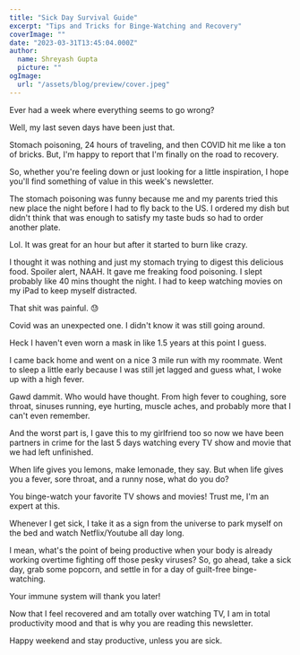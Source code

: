 ```yaml
---
title: "Sick Day Survival Guide"
excerpt: "Tips and Tricks for Binge-Watching and Recovery"
coverImage: ""
date: "2023-03-31T13:45:04.000Z"
author:
  name: Shreyash Gupta
  picture: ""
ogImage:
  url: "/assets/blog/preview/cover.jpeg"
---
```


Ever had a week where everything seems to go wrong?

Well, my last seven days have been just that.

Stomach poisoning, 24 hours of traveling, and then COVID hit me like a ton of bricks. But, I'm happy to report that I'm finally on the road to recovery.

So, whether you're feeling down or just looking for a little inspiration, I hope you'll find something of value in this week's newsletter.

The stomach poisoning was funny because me and my parents tried this new place the night before I had to fly back to the US. I ordered my dish but didn't think that was enough to satisfy my taste buds so had to order another plate.

Lol. It was great for an hour but after it started to burn like crazy.

I thought it was nothing and just my stomach trying to digest this delicious food. Spoiler alert, NAAH. It gave me freaking food poisoning. I slept probably like 40 mins thought the night. I had to keep watching movies on my iPad to keep myself distracted.

That shit was painful. 😓

Covid was an unexpected one. I didn't know it was still going around.

Heck I haven't even worn a mask in like 1.5 years at this point I guess.

I came back home and went on a nice 3 mile run with my roommate. Went to sleep a little early because I was still jet lagged and guess what, I woke up with a high fever.

Gawd dammit. Who would have thought. From high fever to coughing, sore throat, sinuses running, eye hurting, muscle aches, and probably more that I can't even remember.

And the worst part is, I gave this to my girlfriend too so now we have been partners in crime for the last 5 days watching every TV show and movie that we had left unfinished.

When life gives you lemons, make lemonade, they say. But when life gives you a fever, sore throat, and a runny nose, what do you do?

You binge-watch your favorite TV shows and movies! Trust me, I'm an expert at this.

Whenever I get sick, I take it as a sign from the universe to park myself on the bed and watch Netflix/Youtube all day long.

I mean, what's the point of being productive when your body is already working overtime fighting off those pesky viruses? So, go ahead, take a sick day, grab some popcorn, and settle in for a day of guilt-free binge-watching.

Your immune system will thank you later!

Now that I feel recovered and am totally over watching TV, I am in total productivity mood and that is why you are reading this newsletter.

Happy weekend and stay productive, unless you are sick. 